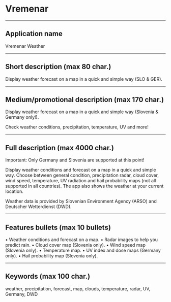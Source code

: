 # Vremenar

--------------------------------------------------------------------------------

## Application name

Vremenar Weather

--------------------------------------------------------------------------------

## Short description (max 80 char.)

Display weather forecast on a map in a quick and simple way (SLO & GER).

--------------------------------------------------------------------------------

## Medium/promotional description (max 170 char.)

Display weather forecast on a map in a quick and simple way
(Slovenia & Germany only!).

Check weather conditions, precipitation, temperature, UV and more!

--------------------------------------------------------------------------------

## Full description (max 4000 char.)

Important: Only Germany and Slovenia are supported at this point!

Display weather conditions and forecast on a map in a quick and simple way.
Choose between general condition, precipitation radar, cloud cover, wind speed,
temperature, UV radiation and hail probability maps (not all supported in all
countries). The app also shows the weather at your current location.

Weather data is provided by Slovenian Environment Agency (ARSO)
and Deutscher Wetterdienst (DWD).

--------------------------------------------------------------------------------

## Features bullets (max 10 bullets)

• Weather conditions and forecast on a map.
• Radar images to help you predict rain.
• Cloud cover map (Slovenia only).
• Wind speed map (Slovenia only).
• Temperature map.
• UV index and dose maps (Germany only).
• Hail probability map (Slovenia only).

--------------------------------------------------------------------------------

## Keywords (max 100 char.)

weather, precipitation, forecast, map, clouds, temperature, radar, UV, Germany, DWD
